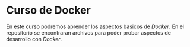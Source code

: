 # Curso de Docker

En este curso podremos aprender los aspectos basicos de _Docker_.
En el repositorio se encontraran archivos para poder probar aspectos de desarrollo con _Docker_.
